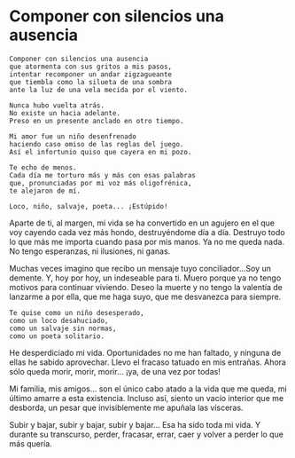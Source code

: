 
# Componer con silencios una ausencia

```
Componer con silencios una ausencia
que atormenta con sus gritos a mis pasos,
intentar recomponer un andar zigzagueante
que tiembla como la silueta de una sombra
ante la luz de una vela mecida por el viento.

Nunca hubo vuelta atrás.
No existe un hacia adelante.
Preso en un presente anclado en otro tiempo.

Mi amor fue un niño desenfrenado
haciendo caso omiso de las reglas del juego.
Así el infortunio quiso que cayera en mi pozo.

Te echo de menos.
Cada día me torturo más y más con esas palabras
que, pronunciadas por mi voz más oligofrénica,
te alejaron de mí.

Loco, niño, salvaje, poeta... ¡Estúpido!
```

Aparte de ti, al margen, mi vida se ha convertido en un agujero en el que voy cayendo cada vez más hondo, destruyéndome día a día. Destruyo todo lo que más me importa cuando pasa por mis manos. Ya no me queda nada. No tengo esperanzas, ni ilusiones, ni ganas.

Muchas veces imagino que recibo un mensaje tuyo conciliador...Soy un demente. Y, hoy por hoy, un indeseable para ti.
Muero porque ya no tengo motivos para continuar viviendo. Deseo la muerte y no tengo la valentía de lanzarme a por ella, que me haga suyo, que me desvanezca para siempre.

```
Te quise como un niño desesperado,
como un loco desahuciado,
como un salvaje sin normas,
como un poeta solitario.
```

He desperdiciado mi vida. Oportunidades no me han faltado, y ninguna de ellas he sabido aprovechar. Llevo el fracaso tatuado en mis entrañas. Ahora sólo queda morir, morir, morir… ¡ya, de una vez por todas!

Mi familia, mis amigos... son el único cabo atado a la vida que me queda, mi último amarre a esta existencia. Incluso así, siento un vacío interior que me desborda, un pesar que invisiblemente me apuñala las vísceras.

Subir y bajar, subir y bajar, subir y bajar... Esa ha sido toda mi vida. Y durante su transcurso, perder, fracasar, errar, caer y volver a perder lo que más quería.
